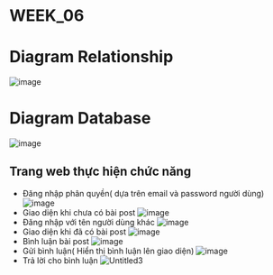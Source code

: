 # WEEK_06
# Diagram Relationship
![image](https://github.com/chicuongdev2002/WEEK_06/assets/124854803/43df9b54-27ca-493d-85ae-dd1afe553aa9)
# Diagram Database
![image](https://github.com/chicuongdev2002/WEEK_06/assets/124854803/3aa648d6-0ae1-4688-ba95-008d8e2fae9f)
## Trang web thực hiện chức năng
- Đăng nhập phân quyền( dựa trên email và password người dùng)
 ![image](https://github.com/chicuongdev2002/JAVA_WEEK_06/assets/124854803/bc30bb31-c434-42bd-8e22-89e55918a6c3)
- Giao diện khi chưa có bài post
 ![image](https://github.com/chicuongdev2002/JAVA_WEEK_06/assets/124854803/e798bfc7-7b9d-4ee5-ac7b-4acb11f40218)
- Đăng nhập với tên người dùng khác
![image](https://github.com/chicuongdev2002/JAVA_WEEK_06/assets/124854803/3dd775a8-839a-4e40-8c6d-f9ea355d3a76)
- Giao diện khi đã có bài post
![image](https://github.com/chicuongdev2002/JAVA_WEEK_06/assets/124854803/f861704b-df31-4748-9d40-0d2f08bfd0d9)
- Bình luận bài post
![image](https://github.com/chicuongdev2002/JAVA_WEEK_06/assets/124854803/15e532e0-a439-4007-873c-53aeea53f5fd)
- Gửi bình luận( Hiển thị bình luận lên giao diện)
![image](https://github.com/chicuongdev2002/JAVA_WEEK_06/assets/124854803/54e96565-da8b-4f6f-91c1-3b0c12dcedd7)
- Trả lời cho bình luận
  ![Untitled3](https://github.com/chicuongdev2002/JAVA_WEEK_06/assets/124854803/7e5f19ce-4e7a-43b0-9e93-675e016e541f)

